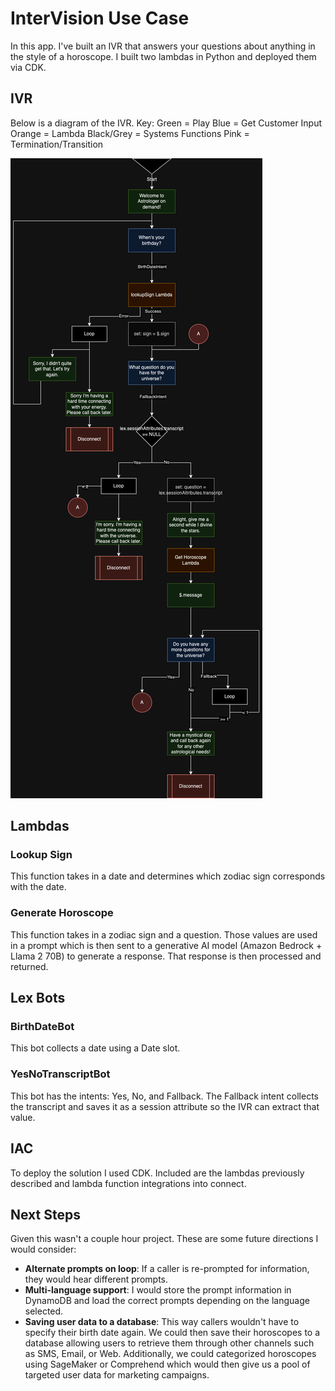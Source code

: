 # InterVision Use Case

In this app. I've built an IVR that answers your questions about anything in the style of a horoscope.
I built two lambdas in Python and deployed them via CDK.

## IVR
Below is a diagram of the IVR.
Key:
Green = Play 
Blue = Get Customer Input
Orange = Lambda
Black/Grey = Systems Functions
Pink = Termination/Transition

![IVR Design](./astrologer-on-demand.drawio.png "IVR Design")

## Lambdas

### Lookup Sign

This function takes in a date and determines which zodiac sign corresponds with the date.

### Generate Horoscope

This function takes in a zodiac sign and a question. Those values are used in a prompt which is then sent to a generative AI model (Amazon Bedrock + Llama 2 70B) to generate a response. That response is then processed and returned.

## Lex Bots

### BirthDateBot

This bot collects a date using a Date slot.

### YesNoTranscriptBot

This bot has the intents: Yes, No, and Fallback. The Fallback intent collects the transcript and saves it as a session attribute so the IVR can extract that value.

## IAC
To deploy the solution I used CDK. Included are the lambdas previously described and lambda function integrations into connect.

## Next Steps

Given this wasn't a couple hour project. These are some future directions I would consider:
- <b>Alternate prompts on loop</b>: If a caller is re-prompted for information, they would hear different prompts.
- <b> Multi-language support</b>: I would store the prompt information in DynamoDB and load the correct prompts depending on the language selected.
- <b>Saving user data to a database</b>: This way callers wouldn't have to specify their birth date again. We could then save their horoscopes to a database allowing users to retrieve them through other channels such as SMS, Email, or Web. Additionally, we could categorized horoscopes using SageMaker or Comprehend which would then give us a pool of targeted user data for marketing campaigns.